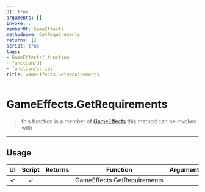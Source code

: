 ```yaml
---
UI: true
arguments: []
invoke: .
memberOf: GameEffects
methodname: GetRequirements
returns: []
script: true
tags:
- GameEffects/_function
- function/UI
- function/script
title: GameEffects.GetRequirements
---
```

# GameEffects.GetRequirements
> this function is a member of [GameEffects](civ-6/lua/GameEffects.md)
> this method can be invoked with `.`
-----
## Usage
|  UI | Script | Returns | Function | Arguments |
|:---:|:------:|-------:|:--------:|:---------|
|✓|✓||GameEffects.GetRequirements||
